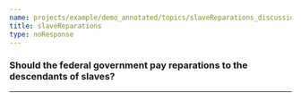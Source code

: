 ```yaml
---
name: projects/example/demo_annotated/topics/slaveReparations_discussion.md
title: slaveReparations
type: noResponse
---
```


### Should the federal government pay reparations to the descendants of slaves?

---
